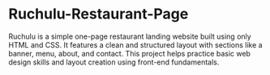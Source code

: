 # Ruchulu-Restaurant-Page
Ruchulu is a simple one-page restaurant landing website built using only HTML and CSS. It features a clean and structured layout with sections like a banner, menu, about, and contact. This project helps practice basic web design skills and layout creation using front-end fundamentals.
